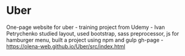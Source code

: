 # Uber
One-page website for uber - training project from Udemy - Ivan Petrychenko
studied layout, 
used bootstrap, 
sass preprocessor, 
js for hamburger menu, 
built a project using npm and gulp
gh-page - https://olena-web.github.io/Uber/src/index.html
